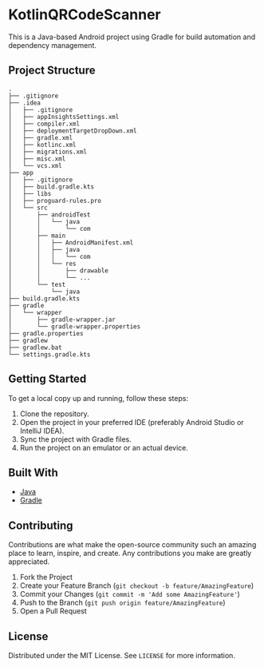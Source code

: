 # KotlinQRCodeScanner
This is a Java-based Android project using Gradle for build automation and dependency management.
## Project Structure
```
.
├── .gitignore
├── .idea
│   ├── .gitignore
│   ├── appInsightsSettings.xml
│   ├── compiler.xml
│   ├── deploymentTargetDropDown.xml
│   ├── gradle.xml
│   ├── kotlinc.xml
│   ├── migrations.xml
│   ├── misc.xml
│   └── vcs.xml
├── app
│   ├── .gitignore
│   ├── build.gradle.kts
│   ├── libs
│   ├── proguard-rules.pro
│   └── src
│       ├── androidTest
│       │   └── java
│       │       └── com
│       ├── main
│       │   ├── AndroidManifest.xml
│       │   ├── java
│       │   │   └── com
│       │   └── res
│       │       ├── drawable
│       │       └── ...
│       └── test
│           └── java
├── build.gradle.kts
├── gradle
│   └── wrapper
│       ├── gradle-wrapper.jar
│       └── gradle-wrapper.properties
├── gradle.properties
├── gradlew
├── gradlew.bat
└── settings.gradle.kts
```
## Getting Started
To get a local copy up and running, follow these steps:
1. Clone the repository.
2. Open the project in your preferred IDE (preferably Android Studio or IntelliJ IDEA).
3. Sync the project with Gradle files.
4. Run the project on an emulator or an actual device.
## Built With
- [Java](vscode-file://vscode-app/c:/Program%20Files/Microsoft%20VS%20Code/resources/app/out/vs/code/electron-sandbox/workbench/workbench.html "https://www.java.com/")
- [Gradle](vscode-file://vscode-app/c:/Program%20Files/Microsoft%20VS%20Code/resources/app/out/vs/code/electron-sandbox/workbench/workbench.html "https://gradle.org/")
## Contributing
Contributions are what make the open-source community such an amazing place to learn, inspire, and create. Any contributions you make are greatly appreciated.
1. Fork the Project
2. Create your Feature Branch (`git checkout -b feature/AmazingFeature`)
3. Commit your Changes (`git commit -m 'Add some AmazingFeature'`)
4. Push to the Branch (`git push origin feature/AmazingFeature`)
5. Open a Pull Request
## License
Distributed under the MIT License. See `LICENSE` for more information.
